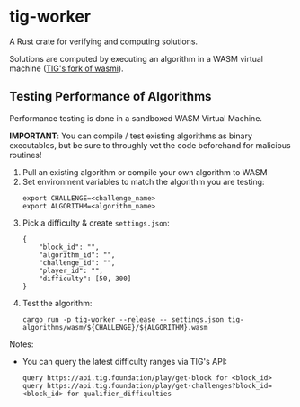 # tig-worker

A Rust crate for verifying and computing solutions.

Solutions are computed by executing an algorithm in a WASM virtual machine ([TIG's fork of wasmi](https://github.com/tig-foundation/wasmi)).

## Testing Performance of Algorithms

Performance testing is done in a sandboxed WASM Virtual Machine.

**IMPORTANT**: You can compile / test existing algorithms as binary executables, but be sure to throughly vet the code beforehand for malicious routines!

1. Pull an existing algorithm or compile your own algorithm to WASM
2. Set environment variables to match the algorithm you are testing:
    ```
    export CHALLENGE=<challenge_name>
    export ALGORITHM=<algorithm_name>
    ```
3. Pick a difficulty & create `settings.json`:
    ```
    {
        "block_id": "",
        "algorithm_id": "",
        "challenge_id": "",
        "player_id": "",
        "difficulty": [50, 300]
    }
    ```
4. Test the algorithm:
    ```
    cargo run -p tig-worker --release -- settings.json tig-algorithms/wasm/${CHALLENGE}/${ALGORITHM}.wasm
    ```

Notes:
* You can query the latest difficulty ranges via TIG's API:
    ```
    query https://api.tig.foundation/play/get-block for <block_id>
    query https://api.tig.foundation/play/get-challenges?block_id=<block_id> for qualifier_difficulties
    ```